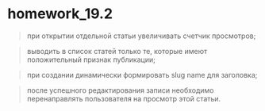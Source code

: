 # homework_19.2
>при открытии отдельной статьи увеличивать счетчик просмотров;


>выводить в список статей только те, которые имеют положительный признак публикации;


>при создании динамически формировать slug name для заголовка;


>после успешного редактирования записи необходимо перенаправлять пользователя на просмотр этой статьи.